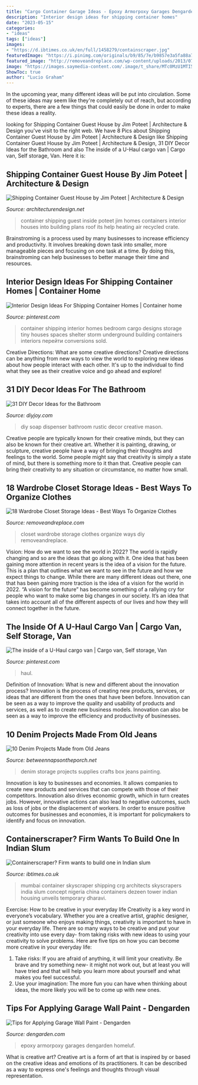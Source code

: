 ```yaml
---
title: "Cargo Container Garage Ideas - Epoxy Armorpoxy Garages Dengarden Homeluf"
description: "Interior design ideas for shipping container homes"
date: "2023-05-15"
categories:
- "ideas"
tags: ["ideas"]
images:
- "https://d.ibtimes.co.uk/en/full/1458279/containscraper.jpg"
featuredImage: "https://i.pinimg.com/originals/b9/85/7e/b9857e3a5fa88a7acbc6097f6e0bad5b.png"
featured_image: "http://removeandreplace.com/wp-content/uploads/2013/07/Wardrobe-Closet-Storage-Ideas_14.jpg"
image: "https://images.saymedia-content.com/.image/t_share/MTc0MzU1MTI5NjU3NDY4NTUw/tips-for-applying-garage-wall-paint.jpg"
ShowToc: true
author: "Lucio Graham"
---
```



In the upcoming year, many different ideas will be put into circulation. Some of these ideas may seem like they're completely out of reach, but according to experts, there are a few things that could easily be done in order to make these ideas a reality.

	

		
looking for Shipping Container Guest House by Jim Poteet | Architecture &amp; Design you've visit to the right web. We have 8 Pics about Shipping Container Guest House by Jim Poteet | Architecture &amp; Design like Shipping Container Guest House by Jim Poteet | Architecture &amp; Design, 31 DIY Decor Ideas for the Bathroom and also The inside of a U-Haul cargo van | Cargo van, Self storage, Van. Here it is:
		
    
## Shipping Container Guest House By Jim Poteet | Architecture &amp; Design

<img loading=lazy src="http://cdn.architecturendesign.net/wp-content/uploads/2014/07/Shipping-Container-Guest-House-03.jpg" onerror="this.onerror=null;this.src='https://tse3.mm.bing.net/th?id=OIP.HZB99EpB_mXzGV057dnNUAHaE7&amp;pid=15.1';" alt="Shipping Container Guest House by Jim Poteet | Architecture &amp; Design">

_Source: architecturendesign.net_

>container shipping guest inside poteet jim homes containers interior houses into building plans roof its help heating air recycled crate. 

	

Brainstroming is a process used by many businesses to increase efficiency and productivity. It involves breaking down task into smaller, more manageable pieces and focusing on one task at a time. By doing this, brainstroming can help businesses to better manage their time and resources.

    
## Interior Design Ideas For Shipping Container Homes | Container Home

<img loading=lazy src="https://i.pinimg.com/originals/b9/85/7e/b9857e3a5fa88a7acbc6097f6e0bad5b.png" onerror="this.onerror=null;this.src='https://tse1.mm.bing.net/th?id=OIP.5iC22GQ9_k9fRDu1O1FWZgAAAA&amp;pid=15.1';" alt="Interior Design Ideas For Shipping Container Homes | Container home">

_Source: pinterest.com_

>container shipping interior homes bedroom cargo designs storage tiny houses spaces shelter storm underground building containers interiors перейти conversions sold. 

	

Creative Directions: What are some creative directions?
Creative directions can be anything from new ways to view the world to exploring new ideas about how people interact with each other. It's up to the individual to find what they see as their creative voice and go ahead and explore!

    
## 31 DIY Decor Ideas For The Bathroom

<img loading=lazy src="https://diyjoy.com/wp-content/uploads/2016/05/DIY-Rustic-Soap-Dispenser.jpg" onerror="this.onerror=null;this.src='https://tse3.mm.bing.net/th?id=OIP.XdYAZ7qtJK5CwYdS7E7gzgHaLH&amp;pid=15.1';" alt="31 DIY Decor Ideas for the Bathroom">

_Source: diyjoy.com_

>diy soap dispenser bathroom rustic decor creative mason. 

	

Creative people are typically known for their creative minds, but they can also be known for their creative art. Whether it is painting, drawing, or sculpture, creative people have a way of bringing their thoughts and feelings to the world. Some people might say that creativity is simply a state of mind, but there is something more to it than that. Creative people can bring their creativity to any situation or circumstance, no matter how small.

    
## 18 Wardrobe Closet Storage Ideas - Best Ways To Organize Clothes

<img loading=lazy src="http://removeandreplace.com/wp-content/uploads/2013/07/Wardrobe-Closet-Storage-Ideas_14.jpg" onerror="this.onerror=null;this.src='https://tse2.mm.bing.net/th?id=OIP.DEwKN5cuSVekOnvLpqZiMAHaMn&amp;pid=15.1';" alt="18 Wardrobe Closet Storage Ideas - Best Ways To Organize Clothes">

_Source: removeandreplace.com_

>closet wardrobe storage clothes organize ways diy removeandreplace. 

	

Vision: How do we want to see the world in 2022?
The world is rapidly changing and so are the ideas that go along with it. One idea that has been gaining more attention in recent years is the idea of a vision for the future. This is a plan that outlines what we want to see in the future and how we expect things to change. While there are many different ideas out there, one that has been gaining more traction is the idea of a vision for the world in 2022. 
“A vision for the future” has become something of a rallying cry for people who want to make some big changes in our society. It’s an idea that takes into account all of the different aspects of our lives and how they will connect together in the future.

    
## The Inside Of A U-Haul Cargo Van | Cargo Van, Self Storage, Van

<img loading=lazy src="https://i.pinimg.com/736x/1f/f6/4e/1ff64e06afeb2fc02bc2e21deeae2650--cargo-van-haul.jpg" onerror="this.onerror=null;this.src='https://tse2.mm.bing.net/th?id=OIP.iWIbCiUeZSuumGUTKijLWgHaEJ&amp;pid=15.1';" alt="The inside of a U-Haul cargo van | Cargo van, Self storage, Van">

_Source: pinterest.com_

>haul. 

	

Definition of Innovation: What is new and different about the innovation process?
Innovation is the process of creating new products, services, or ideas that are different from the ones that have been before. Innovation can be seen as a way to improve the quality and usability of products and services, as well as to create new business models. Innovation can also be seen as a way to improve the efficiency and productivity of businesses.

    
## 10 Denim Projects Made From Old Jeans

<img loading=lazy src="https://www.denimdoover.com/wp-content/uploads/Art-Supplies-Denim-Storage-Container-2.jpg" onerror="this.onerror=null;this.src='https://tse3.mm.bing.net/th?id=OIP.fOtZdgDXlJFAbN29KEd6cAAAAA&amp;pid=15.1';" alt="10 Denim Projects Made from Old Jeans">

_Source: betweennapsontheporch.net_

>denim storage projects supplies crafts box jeans painting. 

	

Innovation is key to businesses and economies. It allows companies to create new products and services that can compete with those of their competitors. Innovation also drives economic growth, which in turn creates jobs. However, innovative actions can also lead to negative outcomes, such as loss of jobs or the displacement of workers. In order to ensure positive outcomes for businesses and economies, it is important for policymakers to identify and focus on innovation.

    
## Containerscraper? Firm Wants To Build One In Indian Slum

<img loading=lazy src="https://d.ibtimes.co.uk/en/full/1458279/containscraper.jpg" onerror="this.onerror=null;this.src='https://tse1.mm.bing.net/th?id=OIP.FMJ-eWHoqs4Ou8sOiJ9pHQHaJ4&amp;pid=15.1';" alt="Containerscraper? Firm wants to build one in Indian slum">

_Source: ibtimes.co.uk_

>mumbai container skyscraper shipping crg architects skyscrapers india slum concept nigeria china containers dezeen tower indian housing unveils temporary dharavi. 

	

Exercise: How to be creative in your everyday life
Creativity is a key word in everyone’s vocabulary. Whether you are a creative artist, graphic designer, or just someone who enjoys making things, creativity is important to have in your everyday life. There are so many ways to be creative and put your creativity into use every day- from taking risks with new ideas to using your creativity to solve problems. Here are five tips on how you can become more creative in your everyday life: 
1. Take risks: If you are afraid of anything, it will limit your creativity. Be brave and try something new- it might not work out, but at least you will have tried and that will help you learn more about yourself and what makes you feel successful. 
2. Use your imagination: The more fun you can have when thinking about ideas, the more likely you will be to come up with new ones.

    
## Tips For Applying Garage Wall Paint - Dengarden

<img loading=lazy src="https://images.saymedia-content.com/.image/t_share/MTc0MzU1MTI5NjU3NDY4NTUw/tips-for-applying-garage-wall-paint.jpg" onerror="this.onerror=null;this.src='https://tse1.mm.bing.net/th?id=OIP.PMcGNK9QmjBAM3-C8Mdt9wHaFj&amp;pid=15.1';" alt="Tips for Applying Garage Wall Paint - Dengarden">

_Source: dengarden.com_

>epoxy armorpoxy garages dengarden homeluf. 

	

What is creative art?
Creative art is a form of art that is inspired by or based on the creative ideas and emotions of its practitioners. It can be described as a way to express one's feelings and thoughts through visual representation.

